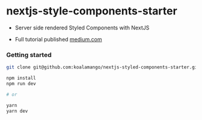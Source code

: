 # nextjs-style-components-starter

* Server side rendered Styled Components with NextJS

* Full tutorial published [medium.com](https://medium.com/@koalamango/server-side-rendered-styled-components-with-nextjs-1db1353e915e)

### Getting started

```bash
git clone git@github.com:koalamango/nextjs-styled-components-starter.git

npm install
npm run dev

# or

yarn
yarn dev
```

